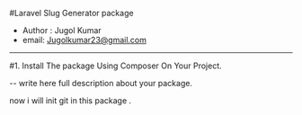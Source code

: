 
#Laravel Slug Generator package
- Author : Jugol Kumar
- email: Jugolkumar23@gmail.com
---


#1. Install The package Using Composer On Your Project.

-- write here full description about your package. 


now i will init git in this package .

